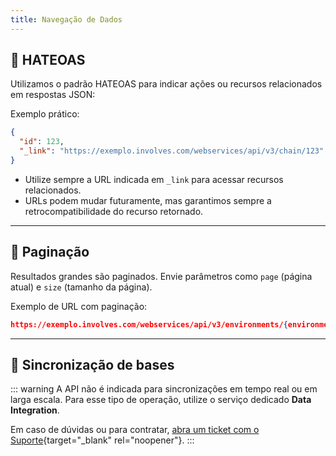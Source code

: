 ```yaml
---
title: Navegação de Dados
---
```


## 🔗 HATEOAS

Utilizamos o padrão HATEOAS para indicar ações ou recursos relacionados em respostas JSON:

Exemplo prático:

```json
{
  "id": 123,
  "_link": "https://exemplo.involves.com/webservices/api/v3/chain/123"
}
```

- Utilize sempre a URL indicada em `_link` para acessar recursos relacionados.
- URLs podem mudar futuramente, mas garantimos sempre a retrocompatibilidade do recurso retornado.

---

## 📑 Paginação

Resultados grandes são paginados. Envie parâmetros como `page` (página atual) e `size` (tamanho da página).

Exemplo de URL com paginação:

```json
https://exemplo.involves.com/webservices/api/v3/environments/{environmentId}/resource?page=2&size=20
```

---

## 🔄 Sincronização de bases

::: warning
A API não é indicada para sincronizações em tempo real ou em larga escala. Para esse tipo de
operação, utilize o serviço dedicado **Data Integration**.

Em caso de dúvidas ou para contratar, [abra um ticket com o Suporte](https://help.involves.com/hc/pt-br/requests/new){target="_blank" rel="noopener"}.
:::
